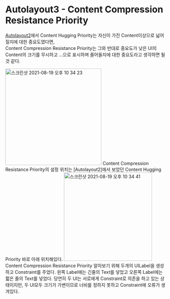 # Autolayout3 - Content Compression Resistance Priority
[Autolayout2]에서 Content Hugging Priority는 자신이 가진 Content이상으로 넓어질지에 대한 중요도였다면,  
Content Compression Resistance Priority는 그와 반대로 중요도가 낮은 UI의 Content의 크기를 무시하고 ...으로 표시하며 줄어들지에 대한 중요도라고 생각하면 될 것 같다.  

<img width="300" alt="스크린샷 2021-08-19 오후 10 34 23" src="https://user-images.githubusercontent.com/55477102/130078353-363a20ad-ea76-4e5c-80b8-e2b6db5da94f.png">
Content Compression Resistance Priority의 설정 위치는 [Autolayout2]에서 보았던 Content Hugging Priority 바로 아래 위치해있다.  

<img width="275" alt="스크린샷 2021-08-19 오후 10 34 41" src="https://user-images.githubusercontent.com/55477102/130078361-583fc63d-3fbe-4d56-8c4c-e312463751dd.png">
Content Compression Resistance Priority 알아보기 위해 두개의 UILabel을 생성하고 Constraint를 주었다.  
왼쪽 Label에는 긴줄의 Text를 넣었고 오른쪽 Label에는 짧은 줄의 Text를 넣었다.  
당연히 두 UI는 서로에게 Constraint로 의존을 하고 있는 상태이지만, 두 UI모두 크기가 가변이므로 너비를 정하지 못하고 Constraint에 오류가 생겨있다.  




[Autolayout2]: https://github.com/jaeminKim0523/Library/blob/main/Autolayout2.md "Read Autolayout2"
